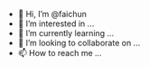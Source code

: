 - 👋 Hi, I’m @faichun
- 👀 I’m interested in ...
- 🌱 I’m currently learning ...
- 💞️ I’m looking to collaborate on ...
- 📫 How to reach me ...

<!---
faichun/faichun is a ✨ special ✨ repository because its `README.md` (this file) appears on your GitHub profile.
You can click the Preview link to take a look at your changes.
--->
